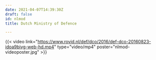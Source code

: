 ```yaml
---
date: 2021-04-07T14:39:30Z
draft: false
id: nlmod
title: Dutch Ministry of Defence

---
```


{{< video link="https://www.rovid.nl/def/dco/2016/def-dco-20160823-idoa9bivg-web-hd.mp4" type="video/mp4" poster="nlmod-videoposter.jpg" >}}

